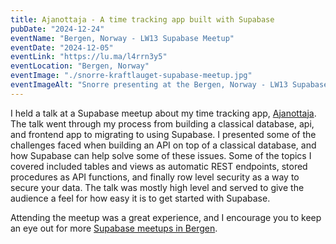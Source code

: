 ```yaml
---
title: Ajanottaja - A time tracking app built with Supabase
pubDate: "2024-12-24"
eventName: "Bergen, Norway - LW13 Supabase Meetup"
eventDate: "2024-12-05"
eventLink: "https://lu.ma/l4rrn3y5"
eventLocation: "Bergen, Norway"
eventImage: "./snorre-kraftlauget-supabase-meetup.jpg"
eventImageAlt: "Snorre presenting at the Bergen, Norway - LW13 Supabase Meetup"
---
```


I held a talk at a Supabase meetup about my time tracking app, [Ajanottaja](https://ajanottaja.app).
The talk went through my process from building a classical database, api, and frontend app to migrating to using Supabase.
I presented some of the challenges faced when building an API on top of a classical database, and how Supabase can help solve some of these issues.
Some of the topics I covered included tables and views as automatic REST endpoints, stored procedures as API functions, and finally row level security as a way to secure your data.
The talk was mostly high level and served to give the audience a feel for how easy it is to get started with Supabase.

Attending the meetup was a great experience, and I encourage you to keep an eye out for more [Supabase meetups in Bergen](https://lu.ma/user/kriryk).